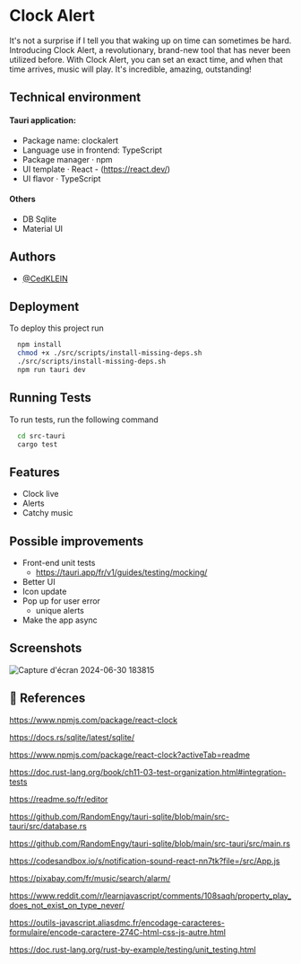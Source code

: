 
# Clock Alert

It's not a surprise if I tell you that waking up on time can sometimes be hard. Introducing Clock Alert, a revolutionary, brand-new tool that has never been utilized before. With Clock Alert, you can set an exact time, and when that time arrives, music will play. It's incredible, amazing, outstanding!


## Technical environment

#### Tauri application:

- Package name: clockalert
- Language use in frontend: TypeScript
- Package manager · npm
- UI template · React - (https://react.dev/)
- UI flavor · TypeScript

#### Others

- DB Sqlite
- Material UI


## Authors

- [@CedKLEIN](https://www.github.com/CedKLEIN)


## Deployment

To deploy this project run

```bash
  npm install
  chmod +x ./src/scripts/install-missing-deps.sh
  ./src/scripts/install-missing-deps.sh
  npm run tauri dev
```


## Running Tests

To run tests, run the following command

```bash
  cd src-tauri
  cargo test
```


## Features

- Clock live
- Alerts
- Catchy music


## Possible improvements

- Front-end unit tests
    - https://tauri.app/fr/v1/guides/testing/mocking/
- Better UI
- Icon update
- Pop up for user error
    - unique alerts
- Make the app async


## Screenshots

![Capture d'écran 2024-06-30 183815](https://github.com/CedKLEIN/ClockAlert/assets/66410614/0be61d3e-8be0-411d-9e37-7c8c0a87f6cc)


## 🔗 References

https://www.npmjs.com/package/react-clock

https://docs.rs/sqlite/latest/sqlite/

https://www.npmjs.com/package/react-clock?activeTab=readme

https://doc.rust-lang.org/book/ch11-03-test-organization.html#integration-tests

https://readme.so/fr/editor

https://github.com/RandomEngy/tauri-sqlite/blob/main/src-tauri/src/database.rs

https://github.com/RandomEngy/tauri-sqlite/blob/main/src-tauri/src/main.rs

https://codesandbox.io/s/notification-sound-react-nn7tk?file=/src/App.js

https://pixabay.com/fr/music/search/alarm/

https://www.reddit.com/r/learnjavascript/comments/108saqh/property_play_does_not_exist_on_type_never/

https://outils-javascript.aliasdmc.fr/encodage-caracteres-formulaire/encode-caractere-274C-html-css-js-autre.html

https://doc.rust-lang.org/rust-by-example/testing/unit_testing.html

